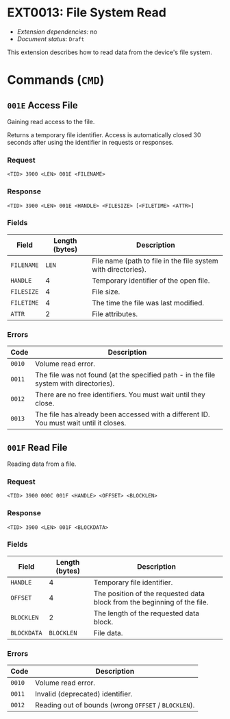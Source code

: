 # EXT0013: File System Read

* *Extension dependencies:* no
* *Document status:* `Draft`

This extension describes how to read data from the device's file system.


# Commands (`CMD`)

## `001E` Access File

Gaining read access to the file.

Returns a temporary file identifier. Access is automatically closed 30 seconds after using the identifier in requests or responses.

### Request

```
<TID> 3900 <LEN> 001E <FILENAME>
```

### Response

```
<TID> 3900 <LEN> 001E <HANDLE> <FILESIZE> [<FILETIME> <ATTR>]
```

### Fields

Field       | Length (bytes) | Description
------------|----------------|------------
`FILENAME`  | `LEN`          | File name (path to file in the file system with directories).
`HANDLE`    | 4              | Temporary identifier of the open file.
`FILESIZE`  | 4              | File size.
`FILETIME`  | 4              | The time the file was last modified.
`ATTR`      | 2              | File attributes.

### Errors

Code   | Description
-------|---------
`0010` | Volume read error.
`0011` | The file was not found (at the specified path - in the file system with directories).
`0012` | There are no free identifiers. You must wait until they close.
`0013` | The file has already been accessed with a different ID. You must wait until it closes.



## `001F` Read File

Reading data from a file.

### Request

```
<TID> 3900 000C 001F <HANDLE> <OFFSET> <BLOCKLEN>
```

### Response

```
<TID> 3900 <LEN> 001F <BLOCKDATA>
```

### Fields

Field       | Length (bytes) | Description
------------|----------------|---------
`HANDLE`    | 4              | Temporary file identifier.
`OFFSET`    | 4              | The position of the requested data block from the beginning of the file.
`BLOCKLEN`  | 2              | The length of the requested data block.
`BLOCKDATA` | `BLOCKLEN`     | File data.

### Errors

Code   | Description
-------|------------
`0010` | Volume read error.
`0011` | Invalid (deprecated) identifier.
`0012` | Reading out of bounds (wrong `OFFSET` / `BLOCKLEN`).
